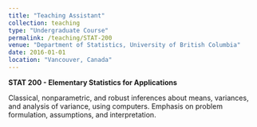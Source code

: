 ```yaml
---
title: "Teaching Assistant"
collection: teaching
type: "Undergraduate Course"
permalink: /teaching/STAT-200
venue: "Department of Statistics, University of British Columbia"
date: 2016-01-01
location: "Vancouver, Canada"
---
```

**STAT 200 - Elementary Statistics for Applications**

Classical, nonparametric, and robust inferences about means, variances, and analysis of variance, using computers. Emphasis on problem formulation, assumptions, and interpretation.